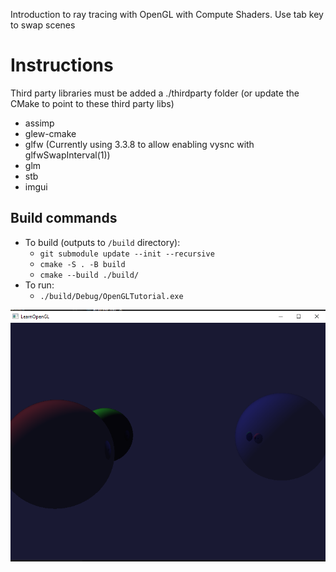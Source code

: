 Introduction to ray tracing with OpenGL with Compute Shaders. Use tab key to swap scenes

# Instructions

Third party libraries must be added a ./thirdparty folder (or update the CMake to point to these third party libs)
- assimp
- glew-cmake
- glfw (Currently using 3.3.8 to allow enabling vysnc with glfwSwapInterval(1))
- glm
- stb
- imgui

## Build commands

- To build (outputs to `/build` directory):
    - `git submodule update --init --recursive`
    - `cmake -S . -B build`
    - `cmake --build ./build/`
- To run:
    - `./build/Debug/OpenGLTutorial.exe`


![alt text](./screenshots/RayTrace1.png)
